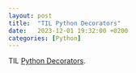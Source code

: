 ```yaml
---
layout: post
title:  "TIL Python Decorators"
date:   2023-12-01 19:32:00 +0200
categories: [Python]
---
```

TIL [Python Decorators](https://www.youtube.com/watch?v=r7Dtus7N4pI).
